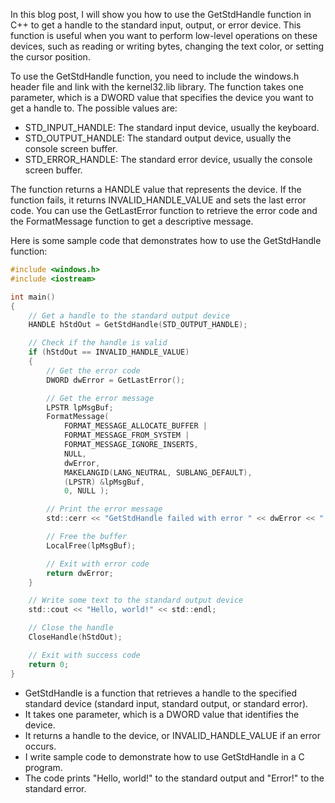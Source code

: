 In this blog post, I will show you how to use the GetStdHandle function in C++ to get a handle to the standard input, output, or error device. This function is useful when you want to perform low-level operations on these devices, such as reading or writing bytes, changing the text color, or setting the cursor position.

To use the GetStdHandle function, you need to include the windows.h header file and link with the kernel32.lib library. The function takes one parameter, which is a DWORD value that specifies the device you want to get a handle to. The possible values are:

- STD_INPUT_HANDLE: The standard input device, usually the keyboard.
- STD_OUTPUT_HANDLE: The standard output device, usually the console screen buffer.
- STD_ERROR_HANDLE: The standard error device, usually the console screen buffer.

The function returns a HANDLE value that represents the device. If the function fails, it returns INVALID_HANDLE_VALUE and sets the last error code. You can use the GetLastError function to retrieve the error code and the FormatMessage function to get a descriptive message.

Here is some sample code that demonstrates how to use the GetStdHandle function:

```c
#include <windows.h>
#include <iostream>

int main()
{
    // Get a handle to the standard output device
    HANDLE hStdOut = GetStdHandle(STD_OUTPUT_HANDLE);

    // Check if the handle is valid
    if (hStdOut == INVALID_HANDLE_VALUE)
    {
        // Get the error code
        DWORD dwError = GetLastError();

        // Get the error message
        LPSTR lpMsgBuf;
        FormatMessage(
            FORMAT_MESSAGE_ALLOCATE_BUFFER | 
            FORMAT_MESSAGE_FROM_SYSTEM | 
            FORMAT_MESSAGE_IGNORE_INSERTS,
            NULL,
            dwError,
            MAKELANGID(LANG_NEUTRAL, SUBLANG_DEFAULT),
            (LPSTR) &lpMsgBuf,
            0, NULL );

        // Print the error message
        std::cerr << "GetStdHandle failed with error " << dwError << ": " << lpMsgBuf << std::endl;

        // Free the buffer
        LocalFree(lpMsgBuf);

        // Exit with error code
        return dwError;
    }

    // Write some text to the standard output device
    std::cout << "Hello, world!" << std::endl;

    // Close the handle
    CloseHandle(hStdOut);

    // Exit with success code
    return 0;
}
```

- GetStdHandle is a function that retrieves a handle to the specified standard device (standard input, standard output, or standard error).
- It takes one parameter, which is a DWORD value that identifies the device.
- It returns a handle to the device, or INVALID_HANDLE_VALUE if an error occurs.
- I write sample code to demonstrate how to use GetStdHandle in a C program.
- The code prints "Hello, world!" to the standard output and "Error!" to the standard error.

